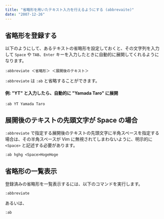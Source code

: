 ```yaml
---
title: "省略形を用いたテキスト入力を行えるようにする (abbrevaite)"
date: "2007-12-26"
---
```



省略形を登録する
----

以下のようにして、あるテキストの省略形を設定しておくと、その文字列を入力して `Space` や `TAB`、`Enter` キーを入力したときに自動的に展開してくれるようになります。

~~~
:abbreviate ＜省略形＞ ＜展開後のテキスト＞
~~~

`:abbreviate` は `:ab` と省略することができます。

#### 例: "YT" と入力したら、自動的に "Yamada Taro" に展開

~~~
:ab YT Yamada Taro
~~~


展開後のテキストの先頭文字が Space の場合
----

`:abbreviate` で指定する展開後のテキストの先頭文字に半角スペースを指定する場合は、その半角スペースが Vim に無視されてしまわないように、明示的に `<Space>` と記述する必要があります。

~~~
:ab hghg <Space>HogeHoge
~~~


省略形の一覧表示
----

登録済みの省略形を一覧表示するには、以下のコマンドを実行します。

~~~
:abbreviate
~~~

あるいは、

~~~
:ab
~~~

